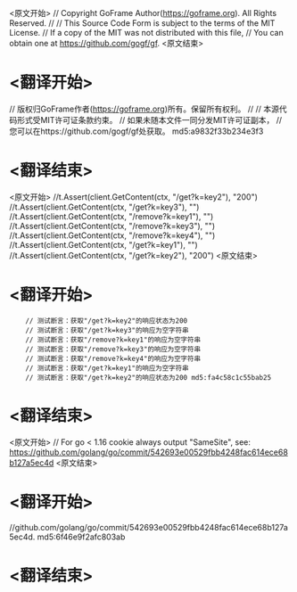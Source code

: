
<原文开始>
// Copyright GoFrame Author(https://goframe.org). All Rights Reserved.
//
// This Source Code Form is subject to the terms of the MIT License.
// If a copy of the MIT was not distributed with this file,
// You can obtain one at https://github.com/gogf/gf.
<原文结束>

# <翻译开始>
// 版权归GoFrame作者(https://goframe.org)所有。保留所有权利。
//
// 本源代码形式受MIT许可证条款约束。
// 如果未随本文件一同分发MIT许可证副本，
// 您可以在https://github.com/gogf/gf处获取。 md5:a9832f33b234e3f3
# <翻译结束>


<原文开始>
		//t.Assert(client.GetContent(ctx, "/get?k=key2"), "200")
		//t.Assert(client.GetContent(ctx, "/get?k=key3"), "")
		//t.Assert(client.GetContent(ctx, "/remove?k=key1"), "")
		//t.Assert(client.GetContent(ctx, "/remove?k=key3"), "")
		//t.Assert(client.GetContent(ctx, "/remove?k=key4"), "")
		//t.Assert(client.GetContent(ctx, "/get?k=key1"), "")
		//t.Assert(client.GetContent(ctx, "/get?k=key2"), "200")
<原文结束>

# <翻译开始>
		// 测试断言：获取"/get?k=key2"的响应状态为200
		// 测试断言：获取"/get?k=key3"的响应为空字符串
		// 测试断言：获取"/remove?k=key1"的响应为空字符串
		// 测试断言：获取"/remove?k=key3"的响应为空字符串
		// 测试断言：获取"/remove?k=key4"的响应为空字符串
		// 测试断言：获取"/get?k=key1"的响应为空字符串
		// 测试断言：获取"/get?k=key2"的响应状态为200 md5:fa4c58c1c55bab25
# <翻译结束>


<原文开始>
// For go < 1.16 cookie always output "SameSite", see: https://github.com/golang/go/commit/542693e00529fbb4248fac614ece68b127a5ec4d
<原文结束>

# <翻译开始>
//github.com/golang/go/commit/542693e00529fbb4248fac614ece68b127a5ec4d. md5:6f46e9f2afc803ab
# <翻译结束>

